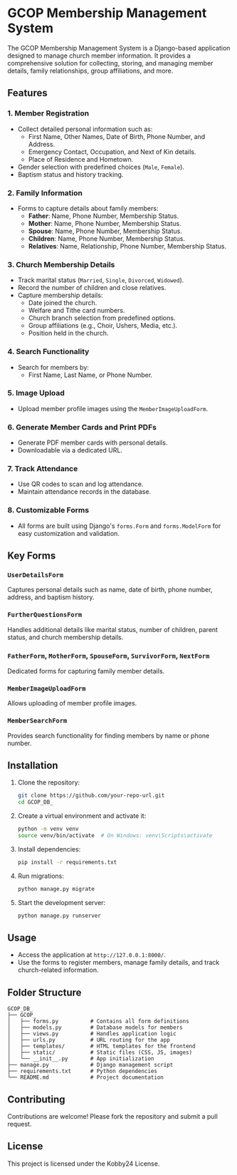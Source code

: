 # GCOP Membership Management System

The GCOP Membership Management System is a Django-based application designed to manage church member information. It provides a comprehensive solution for collecting, storing, and managing member details, family relationships, group affiliations, and more.

## Features

### 1. **Member Registration**

- Collect detailed personal information such as:
  - First Name, Other Names, Date of Birth, Phone Number, and Address.
  - Emergency Contact, Occupation, and Next of Kin details.
  - Place of Residence and Hometown.
- Gender selection with predefined choices (`Male`, `Female`).
- Baptism status and history tracking.

### 2. **Family Information**

- Forms to capture details about family members:
  - **Father**: Name, Phone Number, Membership Status.
  - **Mother**: Name, Phone Number, Membership Status.
  - **Spouse**: Name, Phone Number, Membership Status.
  - **Children**: Name, Phone Number, Membership Status.
  - **Relatives**: Name, Relationship, Phone Number, Membership Status.

### 3. **Church Membership Details**

- Track marital status (`Married`, `Single`, `Divorced`, `Widowed`).
- Record the number of children and close relatives.
- Capture membership details:
  - Date joined the church.
  - Welfare and Tithe card numbers.
  - Church branch selection from predefined options.
  - Group affiliations (e.g., Choir, Ushers, Media, etc.).
  - Position held in the church.

### 4. **Search Functionality**

- Search for members by:
  - First Name, Last Name, or Phone Number.

### 5. **Image Upload**

- Upload member profile images using the `MemberImageUploadForm`.

### 6. **Generate Member Cards and Print PDFs**

- Generate PDF member cards with personal details.
- Downloadable via a dedicated URL.

### 7. **Track Attendance**

- Use QR codes to scan and log attendance.
- Maintain attendance records in the database.

### 8. **Customizable Forms**

- All forms are built using Django's `forms.Form` and `forms.ModelForm` for easy customization and validation.

## Key Forms

### `UserDetailsForm`

Captures personal details such as name, date of birth, phone number, address, and baptism history.

### `FurtherQuestionsForm`

Handles additional details like marital status, number of children, parent status, and church membership details.

### `FatherForm`, `MotherForm`, `SpouseForm`, `SurvivorForm`, `NextForm`

Dedicated forms for capturing family member details.

### `MemberImageUploadForm`

Allows uploading of member profile images.

### `MemberSearchForm`

Provides search functionality for finding members by name or phone number.

## Installation

1. Clone the repository:

   ```bash
   git clone https://github.com/your-repo-url.git
   cd GCOP_DB_
   ```

2. Create a virtual environment and activate it:

   ```bash
   python -m venv venv
   source venv/bin/activate  # On Windows: venv\Scripts\activate
   ```

3. Install dependencies:

   ```bash
   pip install -r requirements.txt
   ```

4. Run migrations:

   ```bash
   python manage.py migrate
   ```

5. Start the development server:
   ```bash
   python manage.py runserver
   ```

## Usage

- Access the application at `http://127.0.0.1:8000/`.
- Use the forms to register members, manage family details, and track church-related information.

## Folder Structure

```
GCOP_DB_
├── GCOP_
│   ├── forms.py          # Contains all form definitions
│   ├── models.py         # Database models for members
│   ├── views.py          # Handles application logic
│   ├── urls.py           # URL routing for the app
│   ├── templates/        # HTML templates for the frontend
│   ├── static/           # Static files (CSS, JS, images)
│   └── __init__.py       # App initialization
├── manage.py             # Django management script
├── requirements.txt      # Python dependencies
└── README.md             # Project documentation
```

## Contributing

Contributions are welcome! Please fork the repository and submit a pull request.

## License

This project is licensed under the Kobby24 License.
